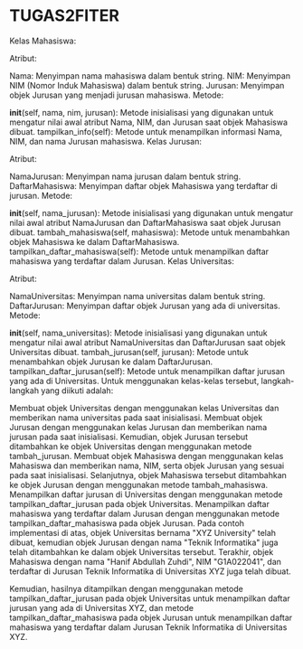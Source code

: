 # TUGAS2FITER
Kelas Mahasiswa:

Atribut:

Nama: Menyimpan nama mahasiswa dalam bentuk string.
NIM: Menyimpan NIM (Nomor Induk Mahasiswa) dalam bentuk string.
Jurusan: Menyimpan objek Jurusan yang menjadi jurusan mahasiswa.
Metode:

__init__(self, nama, nim, jurusan): Metode inisialisasi yang digunakan untuk mengatur nilai awal atribut Nama, NIM, dan Jurusan saat objek Mahasiswa dibuat.
tampilkan_info(self): Metode untuk menampilkan informasi Nama, NIM, dan nama Jurusan mahasiswa.
Kelas Jurusan:

Atribut:

NamaJurusan: Menyimpan nama jurusan dalam bentuk string.
DaftarMahasiswa: Menyimpan daftar objek Mahasiswa yang terdaftar di jurusan.
Metode:

__init__(self, nama_jurusan): Metode inisialisasi yang digunakan untuk mengatur nilai awal atribut NamaJurusan dan DaftarMahasiswa saat objek Jurusan dibuat.
tambah_mahasiswa(self, mahasiswa): Metode untuk menambahkan objek Mahasiswa ke dalam DaftarMahasiswa.
tampilkan_daftar_mahasiswa(self): Metode untuk menampilkan daftar mahasiswa yang terdaftar dalam Jurusan.
Kelas Universitas:

Atribut:

NamaUniversitas: Menyimpan nama universitas dalam bentuk string.
DaftarJurusan: Menyimpan daftar objek Jurusan yang ada di universitas.
Metode:

__init__(self, nama_universitas): Metode inisialisasi yang digunakan untuk mengatur nilai awal atribut NamaUniversitas dan DaftarJurusan saat objek Universitas dibuat.
tambah_jurusan(self, jurusan): Metode untuk menambahkan objek Jurusan ke dalam DaftarJurusan.
tampilkan_daftar_jurusan(self): Metode untuk menampilkan daftar jurusan yang ada di Universitas.
Untuk menggunakan kelas-kelas tersebut, langkah-langkah yang diikuti adalah:

Membuat objek Universitas dengan menggunakan kelas Universitas dan memberikan nama universitas pada saat inisialisasi.
Membuat objek Jurusan dengan menggunakan kelas Jurusan dan memberikan nama jurusan pada saat inisialisasi. Kemudian, objek Jurusan tersebut ditambahkan ke objek Universitas dengan menggunakan metode tambah_jurusan.
Membuat objek Mahasiswa dengan menggunakan kelas Mahasiswa dan memberikan nama, NIM, serta objek Jurusan yang sesuai pada saat inisialisasi. Selanjutnya, objek Mahasiswa tersebut ditambahkan ke objek Jurusan dengan menggunakan metode tambah_mahasiswa.
Menampilkan daftar jurusan di Universitas dengan menggunakan metode tampilkan_daftar_jurusan pada objek Universitas.
Menampilkan daftar mahasiswa yang terdaftar dalam Jurusan dengan menggunakan metode tampilkan_daftar_mahasiswa pada objek Jurusan.
Pada contoh implementasi di atas, objek Universitas bernama "XYZ University" telah dibuat, kemudian objek Jurusan dengan nama "Teknik Informatika" juga telah ditambahkan ke dalam objek Universitas tersebut. Terakhir, objek Mahasiswa dengan nama "Hanif Abdullah Zuhdi", NIM "G1A022041", dan terdaftar di Jurusan Teknik Informatika di Universitas XYZ juga telah dibuat.

Kemudian, hasilnya ditampilkan dengan menggunakan metode tampilkan_daftar_jurusan pada objek Universitas untuk menampilkan daftar jurusan yang ada di Universitas XYZ, dan metode tampilkan_daftar_mahasiswa pada objek Jurusan untuk menampilkan daftar mahasiswa yang terdaftar dalam Jurusan Teknik Informatika di Universitas XYZ.
